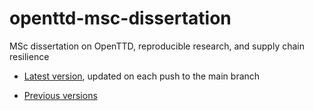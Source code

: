 # openttd-msc-dissertation

MSc dissertation on OpenTTD, reproducible research, and supply chain resilience

- [Latest version](https://github.com/michalc/openttd-msc-dissertation/releases/latest), updated on each push to the main branch

- [Previous versions](https://github.com/michalc/openttd-msc-dissertation/releases)
